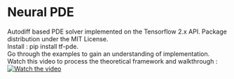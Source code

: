 # Neural PDE
Autodiff based PDE solver implemented on the Tensorflow 2.x API. Package distribution under the MIT License.   
Install : pip install tf-pde.  
Go through the examples to gain an understanding of implementation.   
Watch this video to process the theoretical framework and walkthrough : [![Watch the video](https://img.youtube.com/vi/v=lXeVcMU1D9E&ab_channel=FusionEPtalks/maxresdefault.jpg)](https://www.youtube.com/watch?v=lXeVcMU1D9E&ab_channel=FusionEPtalks)

